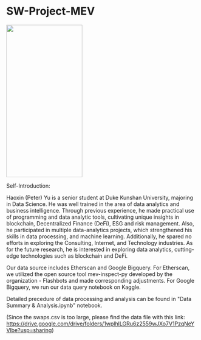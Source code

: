 # SW-Project-MEV

<img src="https://user-images.githubusercontent.com/61396470/165740015-8713072f-f73c-4077-bab5-fa1429a9f18e.jpg" width = "200" height="400"><br/>
     
Self-Introduction:

Haoxin (Peter) Yu is a senior student at Duke Kunshan University, majoring in Data Science. He was well trained in the area of data analytics and business intelligence. Through previous experience,  he made practical use of programming and data analytic tools, cultivating unique insights in blockchain, Decentralized Finance (DeFi), ESG and risk management. Also, he participated in multiple data-analytics projects, which strengthened his skills in data processing, and machine learning. Additionally, he spared no efforts in exploring the Consulting, Internet, and Technology industries. As for the future research, he is interested in exploring data analytics, cutting-edge technologies such as blockchain and DeFi.


Our data source includes Etherscan and Google Bigquery. For Etherscan, we utilized the open source tool mev-inspect-py developed by the organization - Flashbots and made corresponding adjustments. For Google Bigquery, we run our data query notebook on Kaggle. 

Detailed precedure of data processing and analysis can be found in "Data Summary & Analysis.ipynb" notebook.

(Since the swaps.csv is too large, please find the data file with this link: https://drive.google.com/drive/folders/1wplhILGRu6z2559wJXo7V1PzqNeYVlbe?usp=sharing)
